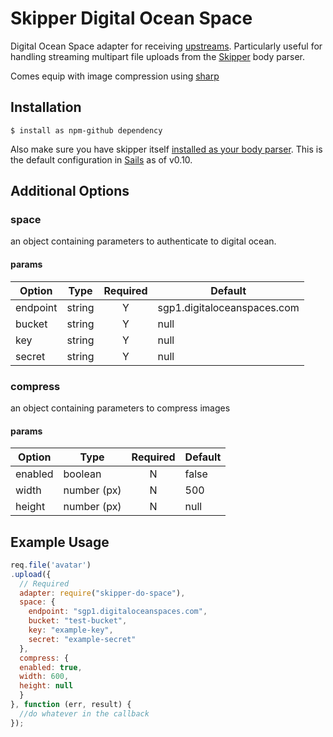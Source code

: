 # Skipper Digital Ocean Space

Digital Ocean Space adapter for receiving [upstreams](https://github.com/balderdashy/skipper#what-are-upstreams). Particularly useful for handling streaming multipart file uploads from the [Skipper](https://github.com/balderdashy/skipper) body parser.

Comes equip with image compression using [sharp](https://www.npmjs.com/sharp)


## Installation

```
$ install as npm-github dependency
```

Also make sure you have skipper itself [installed as your body parser](http://beta.sailsjs.org/#/documentation/concepts/Middleware?q=adding-or-overriding-http-middleware).  This is the default configuration in [Sails](https://github.com/balderdashy/sails) as of v0.10.





## Additional Options

### space 
an object containing parameters to authenticate to digital ocean.

#### params

| Option | Type | Required | Default
|--|--|:--:|--|
| endpoint | string  | Y | sgp1.digitaloceanspaces.com 
| bucket | string  | Y | null
| key | string  | Y | null
| secret | string  | Y | null

### compress 
an object containing parameters to compress images

#### params

| Option | Type | Required | Default
|--|--|:--:|--|
| enabled | boolean  | N | false
| width | number (px)  | N | 500
| height | number (px) | N | null


## Example Usage

```javascript
req.file('avatar')
.upload({
  // Required
  adapter: require("skipper-do-space"),
  space: {
    endpoint: "sgp1.digitaloceanspaces.com",
    bucket: "test-bucket",
    key: "example-key",
    secret: "example-secret"
  },
  compress: {
  enabled: true,
  width: 600,
  height: null
  }
}, function (err, result) {
  //do whatever in the callback
});
```